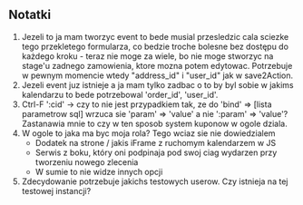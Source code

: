 Notatki
---

1. Jezeli to ja mam tworzyc event to bede musial przesledzic
cala sciezke tego przekletego formularza, co bedzie troche bolesne
bez dostępu do każdego kroku - teraz nie moge za wiele,
bo nie moge stworzyc na stage'u zadnego zamowienia, ktore mozna potem
edytowac. Potrzebuje w pewnym momencie wtedy "address_id" i "user_id"
jak w save2Action.
1. Jezeli event juz istnieje a ja mam tylko zadbac o to by byl sobie
w jakims kalendarzu to bede potrzebowal 'order_id', 'user_id'.
1. Ctrl-F ':cid' -> czy to nie jest przypadkiem tak,
ze do 'bind' => \[lista parametrow sql\] wrzuca sie 'param' => 'value'
a nie ':param' => 'value'?
Zastanawia mnie to czy w ten sposob system kuponow w ogole dziala.
1. W ogole to jaka ma byc moja rola? Tego wciaz sie nie dowiedzialem  
    - Dodatek na strone / jakis iFrame z ruchomym kalendarzem w JS  
    - Serwis z boku, który oni podpinaja pod swoj ciag wydarzen przy
    tworzeniu nowego zlecenia  
    - W sumie to nie widze innych opcji  
1. Zdecydowanie potrzebuje jakichs testowych userow. Czy istnieja
na tej testowej instancji?
